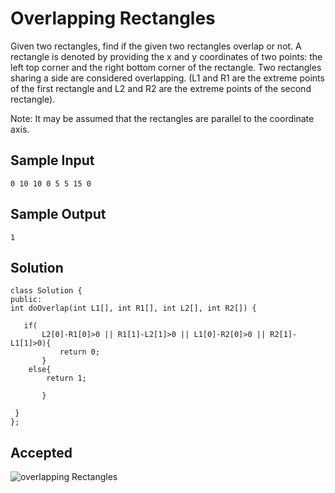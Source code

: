 
# Overlapping Rectangles
Given two rectangles, find if the given two rectangles overlap or not. A rectangle is denoted by providing the x and y coordinates of two points: the left top corner and the right bottom corner of the rectangle. Two rectangles sharing a side are considered overlapping. (L1 and R1 are the extreme points of the first rectangle and L2 and R2 are the extreme points of the second rectangle).

Note: It may be assumed that the rectangles are parallel to the coordinate axis.

## Sample Input
    0 10 10 0 5 5 15 0


## Sample Output
    1    

## Solution
    class Solution {
    public:
    int doOverlap(int L1[], int R1[], int L2[], int R2[]) {
       
       if(
           L2[0]-R1[0]>0 || R1[1]-L2[1]>0 || L1[0]-R2[0]>0 || R2[1]-L1[1]>0){
               return 0;
           }
        else{
            return 1;
               
           }
        
     }
    };



 

 




## Accepted
![overlapping Rectangles](https://user-images.githubusercontent.com/72194471/210823334-16fab9f5-0bd8-4ba9-99c2-c2c658d07281.PNG)
